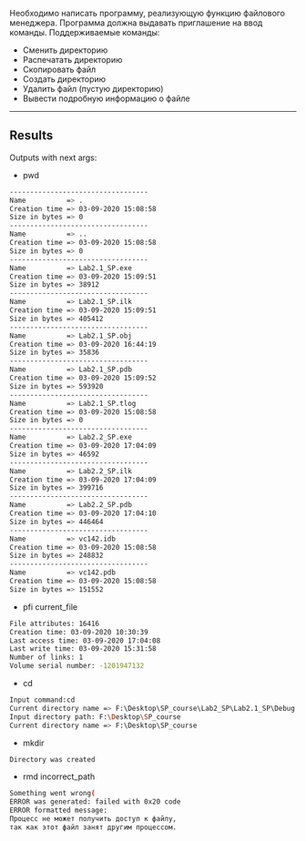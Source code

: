 Необходимо написать программу, реализующую функцию файлового менеджера. Программа должна выдавать приглашение на ввод команды. Поддерживаемые команды:
-	Сменить директорию
-	Распечатать директорию
-	Скопировать файл
-	Создать директорию
-	Удалить файл (пустую директорию)
-	Вывести подробную информацию о файле
------
Results
------

Outputs with next args:
- pwd
```bash
----------------------------------
Name          => .
Creation time => 03-09-2020 15:08:58
Size in bytes => 0
----------------------------------
Name          => ..
Creation time => 03-09-2020 15:08:58
Size in bytes => 0
----------------------------------
Name          => Lab2.1_SP.exe
Creation time => 03-09-2020 15:09:51
Size in bytes => 38912
----------------------------------
Name          => Lab2.1_SP.ilk
Creation time => 03-09-2020 15:09:51
Size in bytes => 405412
----------------------------------
Name          => Lab2.1_SP.obj
Creation time => 03-09-2020 16:44:19
Size in bytes => 35836
----------------------------------
Name          => Lab2.1_SP.pdb
Creation time => 03-09-2020 15:09:52
Size in bytes => 593920
----------------------------------
Name          => Lab2.1_SP.tlog
Creation time => 03-09-2020 15:08:58
Size in bytes => 0
----------------------------------
Name          => Lab2.2_SP.exe
Creation time => 03-09-2020 17:04:09
Size in bytes => 46592
----------------------------------
Name          => Lab2.2_SP.ilk
Creation time => 03-09-2020 17:04:09
Size in bytes => 399716
----------------------------------
Name          => Lab2.2_SP.pdb
Creation time => 03-09-2020 17:04:10
Size in bytes => 446464
----------------------------------
Name          => vc142.idb
Creation time => 03-09-2020 15:08:58
Size in bytes => 248832
----------------------------------
Name          => vc142.pdb
Creation time => 03-09-2020 15:08:58
Size in bytes => 151552
```
- pfi current_file
```bash
File attributes: 16416
Creation time: 03-09-2020 10:30:39
Last access time: 03-09-2020 17:04:08
Last write time: 03-09-2020 15:31:58
Number of links: 1
Volume serial number: -1201947132
```
- cd
```bash
Input command:cd
Current directory name => F:\Desktop\SP_course\Lab2_SP\Lab2.1_SP\Debug
Input directory path: F:\Desktop\SP_course
Current directory name => F:\Desktop\SP_course
```
- mkdir
```bash
Directory was created
```
- rmd incorrect_path
```bash
Something went wrong(
ERROR was generated: failed with 0x20 code
ERROR formatted message: 
Процесс не может получить доступ к файлу, 
так как этот файл занят другим процессом.

```